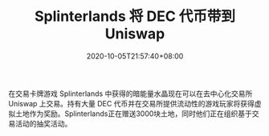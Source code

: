 ﻿---
title: "Splinterlands 将 DEC 代币带到 Uniswap"
date: 2020-10-05T21:57:40+08:00
lastmod: 2020-10-05T16:45:40+08:00
draft: false
authors: ["Harvester"]
description: "在交易卡牌游戏 Splinterlands 中获得的暗能量水晶现在可以在去中心化交易所 Uniswap 上交易。持有大量 DEC 代币并在交易所提供流动性的游戏玩家将获得虚拟土地作为奖励。Splinterlands正在赠送3000块土地，同时他们正在组织基于交易活动的抽奖活动。"
featuredImage: "splinterlands-brings-dec-token-to-uniswap.png"
tags: ["Virtual World","虚拟世界","Play to Earn"]
categories: ["news"]
news: ["虚拟世界"]
weight: 
lightgallery: true
pinned: false
recommend: false
recommend1: false
---

在交易卡牌游戏 Splinterlands 中获得的暗能量水晶现在可以在去中心化交易所 Uniswap 上交易。持有大量 DEC 代币并在交易所提供流动性的游戏玩家将获得虚拟土地作为奖励。Splinterlands正在赠送3000块土地，同时他们正在组织基于交易活动的抽奖活动。

<!--more-->

